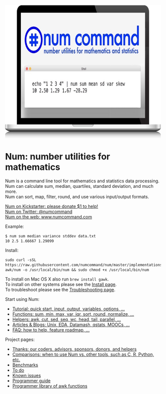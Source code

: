 <img width="750" height="430" src="assets/images/splash/splash-750x430.jpg" />

# Num: number utilities for mathematics

Num is a command line tool for mathematics and statistics data processing.
<br>Num can calculate sum, median, quartiles, standard deviation, and much more.
<br>Num can sort, map, filter, round, and use various input/output formats.

<a href="https://www.kickstarter.com/projects/joelparkerhenderson/num-number-utilities-for-mathematics">Num on Kickstarter: please donate $1 to help!</a>
<br><a href="https://twitter.com/NumCommand">Num on Twitter: @numcommand</a>
<br><a href="http://www.numcommand.com">Num on the web: www.numcommand.com</a>

Example:

    $ num sum median variance stddev data.txt
    10 2.5 1.66667 1.29099

Install:

    sudo curl -sSL https://raw.githubusercontent.com/numcommand/num/master/implementations/num-awk/num -o /usr/local/bin/num && sudo chmod +x /usr/local/bin/num

To install on Mac OS X also run `brew install gawk`.
<br>To install on other systems please see the [Install page](doc/install.md).
<br>To troubleshoot please see the [Troubleshooting page](doc/troubleshooting.md).

Start using Num:

* <a href="doc/tutorial.md">Tutorial: quick start, input, output, variables, options, &hellip;</a>
* <a href="doc/functions.md">Functions: sum, min, max, var, iqr, sort, round, normalize, &hellip;</a>
* <a href="doc/helpers.md">Helpers: awk, cut, sed, seq, wc, head, tail, parallel, &hellip;</a>
* <a href="doc/articles.md">Articles &amp; Blogs: Unix, EDA, Datamash, qstats, MOOCs, &hellip;</a>
* <a href="doc/faq.md">FAQ: how to help, feature roadmap, &hellip;</a>

Project pages:

* [Thanks: our coders, advisors, sponsors, donors, and helpers](doc/thanks.md)
* [Comparisons: when to use Num vs. other tools, such as C, R, Python, etc.](doc/comparisons.md)
* [Benchmarks](doc/benchmarks.md)
* [To do](doc/todo.md)
* [Known issues](doc/known-issues.md)
* [Programmer guide](doc/programmer-guide.md)
* [Programmer library of awk functions](doc/programmer-library-of-awk-functions.md)
